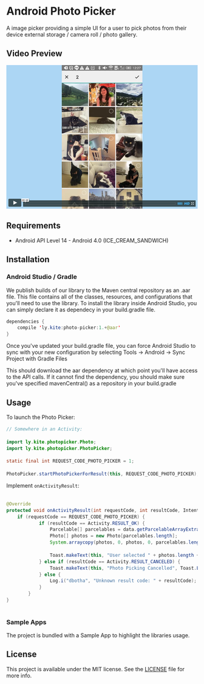 # Android Photo Picker

A image picker providing a simple UI for a user to pick photos from their device external storage / camera roll / photo gallery. 

## Video Preview

[![Preview](https://github.com/OceanLabs/InstagramPhotoPicker-Android/raw/master/screenshot.png)](https://vimeo.com/137073188)

## Requirements

* Android API Level 14 - Android 4.0 (ICE_CREAM_SANDWICH)

## Installation
### Android Studio / Gradle

We publish builds of our library to the Maven central repository as an .aar file. This file contains all of the classes, resources, and configurations that you'll need to use the library. To install the library inside Android Studio, you can simply declare it as dependecy in your build.gradle file.

```java
dependencies {
    compile 'ly.kite:photo-picker:1.+@aar'
}
```

Once you've updated your build.gradle file, you can force Android Studio to sync with your new configuration by selecting Tools -> Android -> Sync Project with Gradle Files

This should download the aar dependency at which point you'll have access to the API calls. If it cannot find the dependency, you should make sure you've specified mavenCentral() as a repository in your build.gradle

## Usage

To launch the Photo Picker:

```java
// Somewhere in an Activity:

import ly.kite.photopicker.Photo;
import ly.kite.photopicker.PhotoPicker;

static final int REQUEST_CODE_PHOTO_PICKER = 1;

PhotoPicker.startPhotoPickerForResult(this, REQUEST_CODE_PHOTO_PICKER);
```

Implement `onActivityResult`:

```java

@Override
protected void onActivityResult(int requestCode, int resultCode, Intent data) {
    if (requestCode == REQUEST_CODE_PHOTO_PICKER) {
            if (resultCode == Activity.RESULT_OK) {
                Parcelable[] parcelables = data.getParcelableArrayExtra(PhotoPicker.EXTRA_SELECTED_PHOTOS);
                Photo[] photos = new Photo[parcelables.length];
                System.arraycopy(photos, 0, photos, 0, parcelables.length);

                Toast.makeText(this, "User selected " + photos.length + " photos", Toast.LENGTH_SHORT).show();
            } else if (resultCode == Activity.RESULT_CANCELED) {
                Toast.makeText(this, "Photo Picking Cancelled", Toast.LENGTH_SHORT).show();
            } else {
                Log.i("dbotha", "Unknown result code: " + resultCode);
            }
        }
}
    
```

### Sample Apps
The project is bundled with a Sample App to highlight the libraries usage.

## License
This project is available under the MIT license. See the [LICENSE](LICENSE) file for more info.